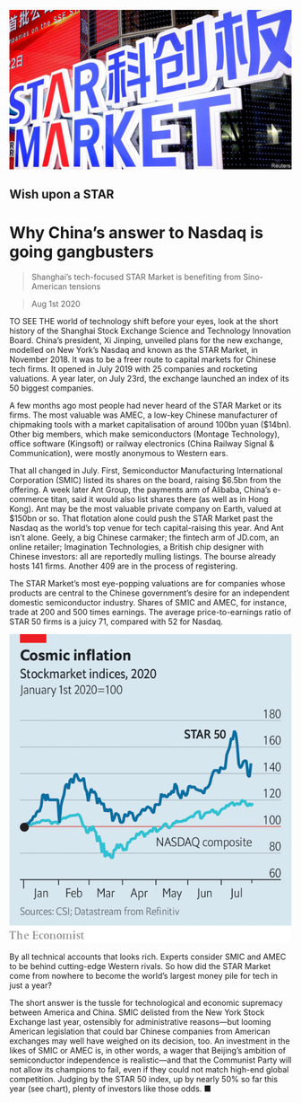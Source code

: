 ![](./images/20200801_WBP501.jpg)

## Wish upon a STAR

# Why China’s answer to Nasdaq is going gangbusters

> Shanghai’s tech-focused STAR Market is benefiting from Sino-American tensions

> Aug 1st 2020

TO SEE THE world of technology shift before your eyes, look at the short history of the Shanghai Stock Exchange Science and Technology Innovation Board. China’s president, Xi Jinping, unveiled plans for the new exchange, modelled on New York’s Nasdaq and known as the STAR Market, in November 2018. It was to be a freer route to capital markets for Chinese tech firms. It opened in July 2019 with 25 companies and rocketing valuations. A year later, on July 23rd, the exchange launched an index of its 50 biggest companies.

A few months ago most people had never heard of the STAR Market or its firms. The most valuable was AMEC, a low-key Chinese manufacturer of chipmaking tools with a market capitalisation of around 100bn yuan ($14bn). Other big members, which make semiconductors (Montage Technology), office software (Kingsoft) or railway electronics (China Railway Signal & Communication), were mostly anonymous to Western ears.

That all changed in July. First, Semiconductor Manufacturing International Corporation (SMIC) listed its shares on the board, raising $6.5bn from the offering. A week later Ant Group, the payments arm of Alibaba, China’s e-commerce titan, said it would also list shares there (as well as in Hong Kong). Ant may be the most valuable private company on Earth, valued at $150bn or so. That flotation alone could push the STAR Market past the Nasdaq as the world’s top venue for tech capital-raising this year. And Ant isn’t alone. Geely, a big Chinese carmaker; the fintech arm of JD.com, an online retailer; Imagination Technologies, a British chip designer with Chinese investors: all are reportedly mulling listings. The bourse already hosts 141 firms. Another 409 are in the process of registering.

The STAR Market’s most eye-popping valuations are for companies whose products are central to the Chinese government’s desire for an independent domestic semiconductor industry. Shares of SMIC and AMEC, for instance, trade at 200 and 500 times earnings. The average price-to-earnings ratio of STAR 50 firms is a juicy 71, compared with 52 for Nasdaq.

![](./images/20200801_WBC637.png)

By all technical accounts that looks rich. Experts consider SMIC and AMEC to be behind cutting-edge Western rivals. So how did the STAR Market come from nowhere to become the world’s largest money pile for tech in just a year?

The short answer is the tussle for technological and economic supremacy between America and China. SMIC delisted from the New York Stock Exchange last year, ostensibly for administrative reasons—but looming American legislation that could bar Chinese companies from American exchanges may well have weighed on its decision, too. An investment in the likes of SMIC or AMEC is, in other words, a wager that Beijing’s ambition of semiconductor independence is realistic—and that the Communist Party will not allow its champions to fail, even if they could not match high-end global competition. Judging by the STAR 50 index, up by nearly 50% so far this year (see chart), plenty of investors like those odds. ■
